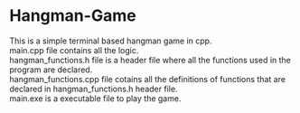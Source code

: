 # Hangman-Game
This is a simple terminal based hangman game in cpp.  
main.cpp file contains all the logic.  
hangman_functions.h file is a header file where all the functions used in the program are declared.  
hangman_functions.cpp file cotains all the definitions of functions that are declared in hangman_functions.h header file.  
main.exe is a executable file to play the game.
